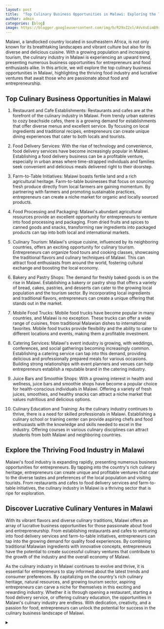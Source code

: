 ```yaml
---
layout: post
title:  "Top Culinary Business Opportunities in Malawi: Exploring the Thriving Food Industry"
author: admin
categories: [blog]
image: https://blogger.googleusercontent.com/img/b/R29vZ2xl/AVvXsEimB9rsQaEQb_5JOtHK2aaDW2OFn-aJR-N3_oI3JP9BcnGjelBZkQJ6dgTNuu64iPYfVcBj97OmSJxOW-dydcFT5tuxMQCd8Mj_gVch128gLURjSn3XtnRPyw9aWzAlAOk2GI0vf-M3jDu6R1IpP39vrlY7WNmiLEhBGVwt-qzvkbZiXxMI_cj41MdyFcE/s640/images.jpeg
---
```






<p>Malawi, a landlocked country located in southeastern Africa, is not only known for its breathtaking landscapes and vibrant culture but also for its diverse and delicious cuisine. With a growing population and increasing tourism, the culinary industry in Malawi is experiencing an upward trend, presenting numerous business opportunities for entrepreneurs and food enthusiasts alike. In this article, we will explore the top culinary business opportunities in Malawi, highlighting the thriving food industry and lucrative ventures that await those who are passionate about food and entrepreneurship.</p>
<h2>Top Culinary Business Opportunities in Malawi</h2>
<ol>
<li>
<p>Restaurant and Cafe Establishments:
Restaurants and cafes are at the forefront of the culinary industry in Malawi. From trendy urban eateries to cozy beachside cafes, there is a growing demand for establishments that offer diverse menus and excellent service. By focusing on local ingredients and traditional recipes, entrepreneurs can create unique dining experiences that cater to both locals and tourists.</p>
</li>
<li>
<p>Food Delivery Services:
With the rise of technology and convenience, food delivery services have become increasingly popular in Malawi. Establishing a food delivery business can be a profitable venture, especially in urban areas where time-strapped individuals and families seek convenient and delicious meals delivered right to their doorstep.</p>
</li>
<li>
<p>Farm-to-Table Initiatives:
Malawi boasts fertile land and a rich agricultural heritage. Farm-to-table businesses that focus on sourcing fresh produce directly from local farmers are gaining momentum. By partnering with farmers and promoting sustainable practices, entrepreneurs can create a niche market for organic and locally sourced products.</p>
</li>
<li>
<p>Food Processing and Packaging:
Malawi's abundant agricultural resources provide an excellent opportunity for entrepreneurs to venture into food processing and packaging. From dried fruits and spices to canned goods and snacks, transforming raw ingredients into packaged products can tap into both local and international markets.</p>
</li>
<li>
<p>Culinary Tourism:
Malawi's unique cuisine, influenced by its neighboring countries, offers an exciting opportunity for culinary tourism. Entrepreneurs can organize food tours and cooking classes, showcasing the traditional flavors and culinary techniques of Malawi. This can attract food enthusiasts from around the world, fostering cultural exchange and boosting the local economy.</p>
</li>
<li>
<p>Bakery and Pastry Shops:
The demand for freshly baked goods is on the rise in Malawi. Establishing a bakery or pastry shop that offers a variety of bread, cakes, pastries, and desserts can cater to the growing local population and the tourism sector. By incorporating local ingredients and traditional flavors, entrepreneurs can create a unique offering that stands out in the market.</p>
</li>
<li>
<p>Mobile Food Trucks:
Mobile food trucks have become popular in many countries, and Malawi is no exception. These trucks can offer a wide range of cuisines, from traditional Malawian dishes to international favorites. Mobile food trucks provide flexibility and the ability to cater to different locations and events, making them a profitable investment.</p>
</li>
<li>
<p>Catering Services:
Malawi's event industry is growing, with weddings, conferences, and social gatherings becoming increasingly common. Establishing a catering service can tap into this demand, providing delicious and professionally prepared meals for various occasions. Building strong relationships with event planners and venues can help entrepreneurs establish a reputable brand in the catering industry.</p>
</li>
<li>
<p>Juice Bars and Smoothie Shops:
With a growing interest in health and wellness, juice bars and smoothie shops have become a popular choice for health-conscious individuals in Malawi. Offering a variety of fresh juices, smoothies, and healthy snacks can attract a niche market that values nutritious and delicious options.</p>
</li>
<li>
<p>Culinary Education and Training:
As the culinary industry continues to thrive, there is a need for skilled professionals in Malawi. Establishing a culinary school or training center can provide aspiring chefs and food enthusiasts with the knowledge and skills needed to excel in the industry. Offering courses in various culinary disciplines can attract students from both Malawi and neighboring countries.</p>
</li>
</ol>
<h2>Explore the Thriving Food Industry in Malawi</h2>
<p>Malawi's food industry is expanding rapidly, presenting numerous business opportunities for entrepreneurs. By tapping into the country's rich culinary heritage, entrepreneurs can create unique and profitable ventures that cater to the diverse tastes and preferences of the local population and visiting tourists. From restaurants and cafes to food delivery services and farm-to-table initiatives, the culinary industry in Malawi is a thriving sector that is ripe for exploration.</p>
<h2>Discover Lucrative Culinary Ventures in Malawi</h2>
<p>With its vibrant flavors and diverse culinary traditions, Malawi offers an array of lucrative business opportunities for those passionate about food and entrepreneurship. From establishing restaurants and cafes to venturing into food delivery services and farm-to-table initiatives, entrepreneurs can tap into the growing demand for quality food experiences. By combining traditional Malawian ingredients with innovative concepts, entrepreneurs have the potential to create successful culinary ventures that contribute to the growth of the industry and the overall economy of Malawi.</p>
<p>As the culinary industry in Malawi continues to evolve and thrive, it is essential for entrepreneurs to stay informed about the latest trends and consumer preferences. By capitalizing on the country's rich culinary heritage, natural resources, and growing tourism sector, aspiring entrepreneurs can carve a niche for themselves in this exciting and rewarding industry. Whether it is through opening a restaurant, starting a food delivery service, or offering culinary education, the opportunities in Malawi's culinary industry are endless. With dedication, creativity, and a passion for food, entrepreneurs can unlock the potential for success in the culinary business landscape of Malawi.</p>

<details><summary></summary>
<a id="show_id" onclick="document.getElementById('spoiler_id').style.display=''; document.getElementById('show_id').style.display='none';"></a><span id="spoiler_id" style="display: none;"><a class="link" onclick="document.getElementById('spoiler_id').style.display='none'; document.getElementById('show_id').style.display='';"></a>
<div style="background-color: rgba(0, 0, 0, 0); margin: 1px;">
<div class="smallfont"><i><span style="font-size: 16px; font-weight: bold; margin-right: 3px;"></span></i><input onclick="if (this.parentNode.parentNode.getElementsByTagName('div')[1].getElementsByTagName('div')[0].style.display != '') { this.parentNode.parentNode.getElementsByTagName('div')[1].getElementsByTagName('div')[0].style.display = ''; this.innerText = ''; this.value = 'Hide'; } else { this.parentNode.parentNode.getElementsByTagName('div')[1].getElementsByTagName('div')[0].style.display = 'none'; this.innerText = ''; this.value = 'new posts'; }" style="background-color: #00000000; font-size: 16px; width: auto;" type="button" value="new posts" />
</div>
<div class="alt2" style="background-color: rgba(255, 255, 255, 0); margin: 0px; padding: 0px;">
<div style="display: none;" loading="lazy"><p>

 
hhhh7j
🌱서주
relax_0923 
relax_0923
이소영
la.luvlove 
la.luvlove
la.luvlove
jini__0227 
jini__0227
𝐉𝐈𝐍𝐈 [𝕃𝕚𝕟𝕖 𝕋𝕒𝕟𝕟𝕚𝕟𝕘 & 𝕎𝕒𝕩𝕚𝕟𝕘] 대표
sommungchi__i 
sommungchi__i
0u0won 
0u0won
🤘히원스🤘| 잠실 석촌호수
lovelink_8 
lovelink_8
🦋
__bibi_x 
__bibi_x
스윗비🖤
yun198 
yun198
YUNA 유나💜
jleej0129 
jleej0129
이재이
the1and_only__ 
the1and_only__
beginnnng 
beginnnng
𝒹𝒶 𝓌𝑜𝑜𝓃
romi.fit 
romi.fit
신새롬 Shin Sae Rom 🇰🇷
mercibody 
mercibody
메르시바디 필라테스 MERCIBODY
j.suran 
j.suran
정수란
jessicak_smile 
jessicak_smile
강 명은
pilates_sung_hee 
pilates_sung_hee
yeajin_1217 
yeajin_1217
예진
lee_so0810 
lee_so0810
D͙A͙Y͙A͙
gigi_kyle_l 
gigi_kyle_l
Gigi kyle 🇰🇷🇻🇳
seohui35 
seohui35
서희
min_tness 
min_tness
민트니스  민정 | 힙업 전문가 | 프라이빗PT | 한남동PT | 한남동필라테스
immzoo 
immzoo
MJ
168.7rm 
168.7rm
ʀᴜᴍɪ 김아름
_sunheekimm 
_sunheekimm
김선희   Sunny Kim
lo9ve8r01s 
lo9ve8r01s
혜빈 HyeBin
l.soyou 
l.soyou
소유
chaae.rin 
chaae.rin
𝙲𝚑𝚊𝚎𝚛𝚒𝚗
ceunee 
ceunee
유다솜
watasiyoon 
watasiyoon
Angela kim
seoaxx 
seoaxx
min_young777 
min_young777
임민영
min_seo_hee 
min_seo_hee
민서희🇰🇷
____yeondubu 
____yeondubu
🇰🇷🇨🇳 연두부 豆豆腐💚💚
si_young_ha 
si_young_ha
Korea model 하시영❣️
daondaonhae 
daondaonhae
김다온
la__young 
la__young
김라영
jinhajin7 
jinhajin7
진하진
s_ylll 
s_ylll
박 선영
sozonii 
sozonii
소정
da2__da 
da2__da
금손 남편이 찍어주는 원피치 일상🍑
mail.summer 
mail.summer
ifwonder_ 
ifwonder_
엘린•𝒾𝒻𝓌𝑜𝓃𝒹𝑒𝓇 이프원더🕊
_ssunnii_ 
_ssunnii_
🔐
chae__jjung 
chae__jjung
한 채정
idler.bin 
idler.bin
이 채빈
sooooo_0321 
sooooo_0321
오혜수 Hyesoo Oh 🇰🇷
helenwoooo 
helenwoooo
Helen Woo 우아영 🇰🇷
jiwon_kkim 
jiwon_kkim
Jiwon Kim
mirumik 
mirumik
➕ 김유림 ➕
lovellau_ 
lovellau_
장유주
_jinuary_ 
_jinuary_
지뉴어리˚₊·—̳͟͞͞♡
l.o.v.e.w.o.n 
l.o.v.e.w.o.n
ICE PASTEL 아이스파스텔
_lisian__thus 
_lisian__thus
April 은겸
y0uzin 
y0uzin
Jang Yujin
_wwwon_ 
_wwwon_
김채채
chaeyoon.93 
chaeyoon.93
Model 민채윤 Myn Chaeyoon 闵蔡允
haeny_gram 
haeny_gram
🇰🇷 MODEL 이소현
__itsyoo 
__itsyoo
✩ ITSYOO ✩
sso.0107 
sso.0107
sohyun park💚
glass_le 
glass_le
율율. Glass.lee
cr1201b 
cr1201b
채련💕
junglnside 
junglnside
Kylie
epoching 
epoching
Michelle Kim 🇰🇷
sjonly__ 
sjonly__
서진온니｜온니큐 퍼스널 스타일랩
bywonyy 
bywonyy
x.tikitaka 
x.tikitaka
💋𝓜𝓲𝔂𝓪
172page_ 
172page_
sᴜᴀ ◡̈
nana__luv__ 
nana__luv__
소이
bominism71 
bominism71
🍋
dian__ji.eun 
dian__ji.eun
D i A N _ 디안
soodalgeem 
soodalgeem
김수정
pongnim_c 
pongnim_c
퐁님씨.💎
chu_obabe 
chu_obabe
오채원• Chaewon Oh
ko_smos_ 
ko_smos_
Ko Eun Byeol
leechaebi 
leechaebi
이채비
uuuh_a 
uuuh_a
은유화
choicoco__ 
choicoco__
초이코코💕
p.i.n.k02 
p.i.n.k02
쁜홍 baby pink
ririlee.r 
ririlee.r
🤎
kim.shony 
kim.shony
𒅌
viesuzami 
viesuzami
jagerachel 
jagerachel
Rachel Jager
iam__hyojin 
iam__hyojin
김효진
s2ih_yun 
s2ih_yun
이시현
_rubi_woo_ 
_rubi_woo_
루비우🧸🤎 육아 •소통 •아기코디
peach.sugar__ 
peach.sugar__
피치🍑
gomeanz 
gomeanz
민
hi_jju 
hi_jju
hipzzzy 
hipzzzy
핏 더 라운지 | 송도 𝑷𝑻 | 송도피티샵
imyouramy_ 
imyouramy_
amy
memoriesofsummer___ 
memoriesofsummer___
박은영☀️🏝🐬박햇님
s_o_____2 
s_o_____2
jcy.vv 
jcy.vv
睬永 𝐜𝐡𝐚𝐞 𝐲𝐨𝐮𝐧𝐠 𝐉𝐚𝐧𝐠
_ji._ji 
_ji._ji
지지 Jiji
seol_ah_s 
seol_ah_s
송 설아
j1ns1m 
j1ns1m
심 하진
lucky___.star 
lucky___.star
jeondami.channel 
jeondami.channel
한유진
wanna._b 
wanna._b
Bora Kim
pink_hannaaa 
pink_hannaaa
김한나
cxochxxe 
cxochxxe
초초ᰔ
ruvely0624 
ruvely0624
(^ㅅ^)
ahrin2 
ahrin2
이아린💋 Ahrin
moon_pilates_ 
moon_pilates_
대한PITA협회 대표 : 문지애
seulkk_iii 
seulkk_iii
슬기
ssom2ing 
ssom2ing
솜이🐰🇰🇷
jh._.kkkk 
jh._.kkkk
지 해🦄
kosowon 
kosowon
고소원
deulll_ 
deulll_
정버들 | Beo deul Jeong
xosebbuxx 
xosebbuxx
먹짱 오세쁘
sxxjin__ly 
sxxjin__ly
𝒥𝒾𝒩𝒾
yelinnii 
yelinnii
이예린  위드더문 ☾
arxxmg 
arxxmg
아르몽
lovelypaqua 
lovelypaqua
QUA 쿠아
pinkbabyxu 
pinkbabyxu
슈 ㅇㅣ🤍
jj.wonkyung 
jj.wonkyung
장원경 Jang Wonkyung 🇰🇷
lazysundays2 
lazysundays2
은서
hxoxun 
hxoxun
dayeon0107 
dayeon0107
이다연
maroxxi__ 
maroxxi__
𝓜𝓐𝓡𝓞 ̊₊✯͡
jxxiumei 
jxxiumei
charming._.k 
charming._.k
갱스타그램🏋️‍♀️
dasom.heo 
dasom.heo
러브허(Love Heo)
byunahyeong 
byunahyeong
아히
2songsong2 
2songsong2
🌸내마음은 늘 봄🌸
pilaming 
pilaming
알라밍🍒
alice__fit 
alice__fit
앨리스 🔮
sun._.minii 
sun._.minii
sol2nara_ 
sol2nara_
솔2언니😘
___velyy___ 
___velyy___
Vely Kim
ju.hyuun 
ju.hyuun
JU HYUN
so._.mi3_2 
so._.mi3_2
sg_yeon 
sg_yeon
Ji Yeon
lee____bora 
lee____bora
B O R A
ysl.818 
ysl.818
예솔 yesol
queseraseraxx 
queseraseraxx
soosookimm 
soosookimm
min.bv 
min.bv
민블리
163.48___ 
163.48___
인디언니 / 찰떡mom🇰🇷(KOR)
controlshifti 
controlshifti
0chimom 
0chimom
썸머원장
m_xong.16 
m_xong.16
민꽁츄-❤︎
bella_geena 
bella_geena
Bellageena
ddocksoony 
ddocksoony
가온
choi__ri 
choi__ri
❤
knr_0413 
knr_0413
내린
___khj___ 
___khj___
김효진
a12486 
a12486
한지나
o.roraa 
o.roraa
한 나나 • BLANDICE Han Nana🌺
chung____ah 
chung____ah
청🫧ㅏ💕
i_na0912 
i_na0912
송이나 🇰🇷
kkmmmkk 
kkmmmkk
강경민
yekooooong 
yekooooong
Ye kong エコン
dasom_lovely 
dasom_lovely
다솜(순 우리말"사랑”)
jisamss 
jisamss
지삼
bn_hj__ 
bn_hj__
🩵 햄진 🩵
bj_yena 
bj_yena
이윤정
1995.mj 
1995.mj
박민정
2silverrainn 
2silverrainn
Eunbi Lee / 이은비
daani._.e 
daani._.e
트레이너 다니 | •남부터미널pt •다이어트 •통증개선
jiseon_tv 
jiseon_tv
🔒
j_ssoohh 
j_ssoohh
전소현
_ghyun__ 
_ghyun__
지현
__jayonii 
__jayonii
김자연 DANCE FITNESS ICON💃🎶
hyo_1013 
hyo_1013
김효정 Hyojung Kim IFBB PRO
summerdays_____ 
summerdays_____
러빙더썸머데이즈💕
joengyun 
joengyun
정윤
haxng 
haxng
박하영
chayoo_jin 
chayoo_jin
차유진(차차)/프리랜서모델
vivamoon 
vivamoon
채 은
haneuddeum 
haneuddeum
한으뜸
an.seo.rin 
an.seo.rin
안서린 #Model #DJ SEORIN 🇰🇷 (KOR)
jessie_ca_x 
jessie_ca_x
정인
yoojiiii91 
yoojiiii91
𝓜𝓸𝓭𝓮𝓵 𝓨𝓞𝓞 𝓙𝓘
r0s8y_ 
r0s8y_
‘Rossy’
vastcharm 
vastcharm
바참언니  나영
banhaejji_ 
banhaejji_
반해찌 beauty
babyssom 
babyssom
𝘽𝙖𝙗𝙮𝙨𝙨𝙤𝙢 베비쏨💗
rani_0513 
rani_0513
주 란 ღ
barbie_yujoo 
barbie_yujoo
바비유주💕 ʙᴀʀʙɪᴇ_ʏᴜᴊᴏᴏ 🇰🇷🇺🇸
mini__yoo 
mini__yoo
ｙｏｏｓｅｏｎ
mlnxxu 
mlnxxu
violetsugarbaby 
violetsugarbaby
아나운서 김나정
son0525 
son0525
손주언
yu._.mei 
yu._.mei
❥ 유메이
12_jelly 
12_jelly
22.12.03 💍🤍
1991rg 
1991rg
사랑스러운  김사랑♡
hyomini_ 
hyomini_
효미니🌹
_07.10__ 
_07.10__
혜리
wonne0713 
wonne0713
김지원 Kim Jiwon
honey._.b 
honey._.b
DANBI ♥
eungeevely 
eungeevely
은지
jolingsu 
jolingsu
Barbie
jj_2go 
jj_2go
so1_hana 
so1_hana
𝕂𝕖𝕝𝕝𝕚𝕖(켈리)
love.ri__ 
love.ri__
🔐
____u1220 
____u1220
이유비
__w.oni_ 
__w.oni_
유부워니👰🏻‍♀️
dal.ji 
dal.ji
文智愉 ☾
520v3000 
520v3000
Vivi🐈
wlgus2qh 
wlgus2qh
안지현🇰🇷 ♯₁｜Ji Hyun An｜安芝儇 ♯₂
an____hjj 
an____hjj
블랑드제이
shabet_serri 
shabet_serri
세리
luv__j_i_n 
luv__j_i_n
𝒮𝑒 𝒿𝒾𝓃
lz_lisian 
lz_lisian
AFTERGLOW
daa___yun 
daa___yun
Dayun K
nn_yun_s 
nn_yun_s
VIVIDEL 윤서












</p></div></div></div></span>

</details>




